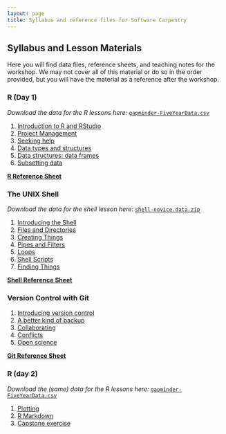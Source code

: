 ```yaml
---
layout: page
title: Syllabus and reference files for Software Carpentry
---
```



## Syllabus and Lesson Materials

Here you will find data files, reference sheets, and teaching notes for the workshop.  We may not cover all of this material or do so in the order provided, but you will have the material as a reference after the workshop.

### R (Day 1)

*Download the data for the R lessons here:* [`gapminder-FiveYearData.csv`](./data/gapminder-FiveYearData.csv)

1.  [Introduction to R and RStudio](r-01-rstudio-intro.html)
2.  [Project Management](r-02-project-intro.html)
3.  [Seeking help](r-03-seeking-help.html)
4.  [Data types and structures](r-04-data-structures-part1.html)
5.  [Data structures: data frames](r-05-data-structures-part2.html)
6.  [Subsetting data](r-06-data-subsetting.html)

[**R Reference Sheet**](r-reference.html)

### The UNIX Shell

*Download the data for the shell lesson here:* [`shell-novice.data.zip`](./data/shell-novice-data.zip)

1.  [Introducing the Shell](shell-00-intro.html)
2.  [Files and Directories](shell-01-filedir.html)
3.  [Creating Things](shell-02-create.html)
4.  [Pipes and Filters](shell-03-pipefilter.html)
5.  [Loops](shell-04-loop.html)
6.  [Shell Scripts](shell-05-script.html)
7.  [Finding Things](shell-06-find.html)

[**Shell Reference Sheet**](shell-reference.html)

### Version Control with Git

1. [Introducing version control](git-00-intro.html)
2. [A better kind of backup](git-01-backup.html)
3. [Collaborating](git-02-collab.html)
4. [Conflicts](git-03-conflict.html)
5. [Open science](git-04-open.html)

[**Git Reference Sheet**](git_reference.md)

### R (day 2)

*Download the (same) data for the R lessons here:* [`gapminder-FiveYearData.csv`](./data/gapminder-FiveYearData.csv)


1.  [Plotting](r-08-plot-ggplot2.html) 
2.  [R Markdown](r-14-rmarkdown.html)
3.  [Capstone exercise](r-15-capstone.html)
<!-- 7.  [Functions](r-07-functions.html)
9.  [Vectorisation](09-vectorisation.html)
10. [Control flow](12-control-flow.html) -->
